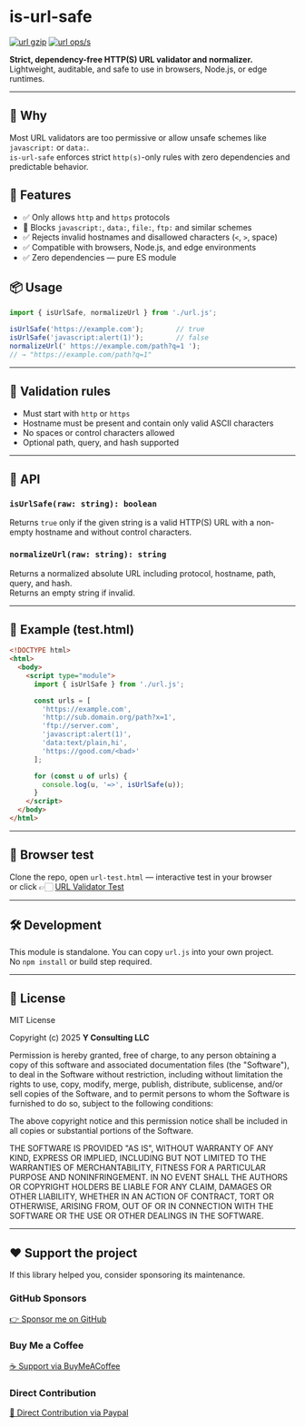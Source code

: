 # is-url-safe

[![url gzip](https://img.shields.io/endpoint?url=https://raw.githubusercontent.com/yvancg/validators/main/metrics/url.js.json)](./metrics/url.js.json)
[![url ops/s](https://img.shields.io/endpoint?url=https://raw.githubusercontent.com/yvancg/validators/main/bench/url.json)](./bench/url.json)

**Strict, dependency-free HTTP(S) URL validator and normalizer.**  
Lightweight, auditable, and safe to use in browsers, Node.js, or edge runtimes.

---

## 🚀 Why

Most URL validators are too permissive or allow unsafe schemes like `javascript:` or `data:`.  
`is-url-safe` enforces strict `http(s)`-only rules with zero dependencies and predictable behavior.

## 🌟 Features

- ✅ Only allows `http` and `https` protocols  
- 🚫 Blocks `javascript:`, `data:`, `file:`, `ftp:` and similar schemes  
- ✅ Rejects invalid hostnames and disallowed characters (`<`, `>`, space)  
- ✅ Compatible with browsers, Node.js, and edge environments  
- ✅ Zero dependencies — pure ES module  

## 📦 Usage

```js
import { isUrlSafe, normalizeUrl } from './url.js';

isUrlSafe('https://example.com');        // true
isUrlSafe('javascript:alert(1)');        // false
normalizeUrl(' https://example.com/path?q=1 ');
// → "https://example.com/path?q=1"
```

---

## 🧩 Validation rules

- Must start with `http` or `https`  
- Hostname must be present and contain only valid ASCII characters  
- No spaces or control characters allowed  
- Optional path, query, and hash supported  

---

## 🧠 API

### `isUrlSafe(raw: string): boolean`

Returns `true` only if the given string is a valid HTTP(S) URL with a non-empty hostname and without control characters.

### `normalizeUrl(raw: string): string`

Returns a normalized absolute URL including protocol, hostname, path, query, and hash.  
Returns an empty string if invalid.

---

## 🧪 Example (test.html)

```html
<!DOCTYPE html>
<html>
  <body>
    <script type="module">
      import { isUrlSafe } from './url.js';

      const urls = [
        'https://example.com',
        'http://sub.domain.org/path?x=1',
        'ftp://server.com',
        'javascript:alert(1)',
        'data:text/plain,hi',
        'https://good.com/<bad>'
      ];

      for (const u of urls) {
        console.log(u, '=>', isUrlSafe(u));
      }
    </script>
  </body>
</html>
```

---

## 🧪 Browser test

Clone the repo, open `url-test.html` — interactive test in your browser  
or click 👉🏻 [URL Validator Test](https://yvancg.github.io/validators/is-url-safe/url-test.html)

---

## 🛠 Development

This module is standalone. You can copy `url.js` into your own project.  
No `npm install` or build step required.

---

## 🪪 License

MIT License  

Copyright (c) 2025 **Y Consulting LLC**

Permission is hereby granted, free of charge, to any person obtaining a copy
of this software and associated documentation files (the "Software"), to deal
in the Software without restriction, including without limitation the rights
to use, copy, modify, merge, publish, distribute, sublicense, and/or sell
copies of the Software, and to permit persons to whom the Software is
furnished to do so, subject to the following conditions:

The above copyright notice and this permission notice shall be included in
all copies or substantial portions of the Software.

THE SOFTWARE IS PROVIDED "AS IS", WITHOUT WARRANTY OF ANY KIND, EXPRESS OR
IMPLIED, INCLUDING BUT NOT LIMITED TO THE WARRANTIES OF MERCHANTABILITY,
FITNESS FOR A PARTICULAR PURPOSE AND NONINFRINGEMENT. IN NO EVENT SHALL THE
AUTHORS OR COPYRIGHT HOLDERS BE LIABLE FOR ANY CLAIM, DAMAGES OR OTHER
LIABILITY, WHETHER IN AN ACTION OF CONTRACT, TORT OR OTHERWISE, ARISING FROM,
OUT OF OR IN CONNECTION WITH THE SOFTWARE OR THE USE OR OTHER DEALINGS IN
THE SOFTWARE.

---

## ❤️ Support the project

If this library helped you, consider sponsoring its maintenance.

### GitHub Sponsors

[👉 Sponsor me on GitHub](https://github.com/sponsors/yvancg)

### Buy Me a Coffee

[☕ Support via BuyMeACoffee](https://buymeacoffee.com/yconsulting)

### Direct Contribution

[💸 Direct Contribution via Paypal](https://www.paypal.com/ncp/payment/4HT7CA3E7HYBA)
